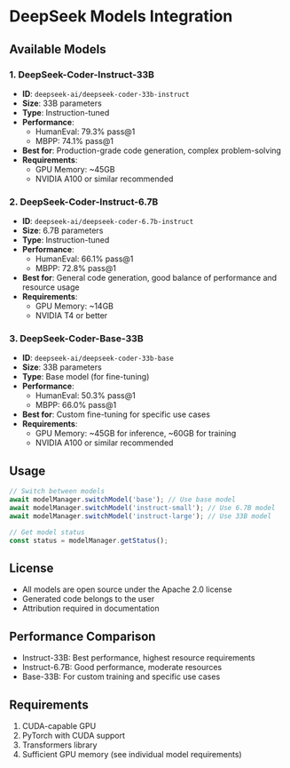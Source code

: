 # DeepSeek Models Integration

## Available Models

### 1. DeepSeek-Coder-Instruct-33B
- **ID**: `deepseek-ai/deepseek-coder-33b-instruct`
- **Size**: 33B parameters
- **Type**: Instruction-tuned
- **Performance**:
  - HumanEval: 79.3% pass@1
  - MBPP: 74.1% pass@1
- **Best for**: Production-grade code generation, complex problem-solving
- **Requirements**: 
  - GPU Memory: ~45GB
  - NVIDIA A100 or similar recommended

### 2. DeepSeek-Coder-Instruct-6.7B
- **ID**: `deepseek-ai/deepseek-coder-6.7b-instruct`
- **Size**: 6.7B parameters
- **Type**: Instruction-tuned
- **Performance**:
  - HumanEval: 66.1% pass@1
  - MBPP: 72.8% pass@1
- **Best for**: General code generation, good balance of performance and resource usage
- **Requirements**:
  - GPU Memory: ~14GB
  - NVIDIA T4 or better

### 3. DeepSeek-Coder-Base-33B
- **ID**: `deepseek-ai/deepseek-coder-33b-base`
- **Size**: 33B parameters
- **Type**: Base model (for fine-tuning)
- **Performance**:
  - HumanEval: 50.3% pass@1
  - MBPP: 66.0% pass@1
- **Best for**: Custom fine-tuning for specific use cases
- **Requirements**:
  - GPU Memory: ~45GB for inference, ~60GB for training
  - NVIDIA A100 or similar recommended

## Usage

```javascript
// Switch between models
await modelManager.switchModel('base'); // Use base model
await modelManager.switchModel('instruct-small'); // Use 6.7B model
await modelManager.switchModel('instruct-large'); // Use 33B model

// Get model status
const status = modelManager.getStatus();
```

## License
- All models are open source under the Apache 2.0 license
- Generated code belongs to the user
- Attribution required in documentation

## Performance Comparison
- Instruct-33B: Best performance, highest resource requirements
- Instruct-6.7B: Good performance, moderate resources
- Base-33B: For custom training and specific use cases

## Requirements
1. CUDA-capable GPU
2. PyTorch with CUDA support
3. Transformers library
4. Sufficient GPU memory (see individual model requirements)
